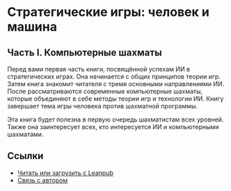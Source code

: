 # Стратегические игры: человек и машина

## Часть I. Компьютерные шахматы

Перед вами первая часть книги, посвящённой успехам ИИ в стратегических играх. Она начинается с общих принципов теории игр. Затем книга знакомит читателя с тремя основными направлениями ИИ. После рассматриваются современные компьютерные шахматы, которые объединяют в себе методы теории игр и технологии ИИ. Книгу завершает тема игры человека против шахматной программы.

Эта книга будет полезна в первую очередь шахматистам всех уровней. Также она заинтересует всех, кто интересуется ИИ и компьютерными шахматами.

## Ссылки

* [Читать или загрузить с Leanpub](https://leanpub.com/ai-in-strategy-games)
* [Связь с автором](mailto:petrsum@gmail.com)
